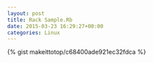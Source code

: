 ```yaml
---
layout: post                                                                                                              
title: Rack Sample.Rb                                                                                                                       
date: 2015-03-23 16:29:27+00:00                                                                                                                        
categories: Linux                                                                                                                
---                                                                                                                              
```


{% gist makeittotop/c68400ade921ec32fdca %}                                                                                                           

